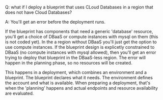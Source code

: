 Q: what if I deploy a blueprint that uses CLoud Databases in a region that does not have Cloud Databases?

A: You'll get an error before the deployment runs.

If the blueprint has components that need a generic 'database' resource, you'll get a choice of DBaaS or compute instances with mysql on them (this is not coded yet). In the a region without DBaaS you'll just get the option to use compute instances. If the blueprint design is explicetly constrained to DBaaS (no compute instances with mysql allowed), then you'll get an error trying to deploy that blueprint in the DBaaS-less region. The error will happen in the planning phase, so no resources will be created.

This happens in a deployment, which combines an environment and a blueprint. The blueprint declares what it needs. The environment defines the account and what is available. When preparing a deployment, that's when the 'planning' happens and actual endpoints and resource availability are evaluated.

